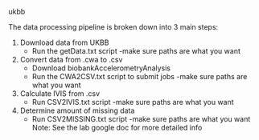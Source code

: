 ukbb

The data processing pipeline is broken down into 3 main steps:
 1. Download data from UKBB
	- Run the getData.txt script -make sure paths are what you want
 2. Convert data from .cwa to .csv
	- Download biobankAccelerometryAnalysis
	- Run the CWA2CSV.txt script to submit jobs -make sure paths are what you want
 3. Calculate IVIS from .csv
	- Run CSV2IVIS.txt script -make sure paths are what you want
 4. Determine amount of missing data
	- Run CSV2MISSING.txt script -make sure paths are what you want
Note: See the lab google doc for more detailed info
